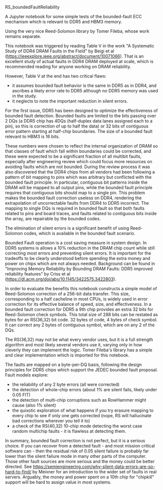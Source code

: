 RS_boundedFaultReliability

A Jupyter notebook for some simple tests of the bounded-fault ECC mechanism which is relevant to DDR5 and HBM3 memory.

Using the very nice Reed-Solomon library by Tomer Fileba, whose work remains separate.

This notebook was triggered by reading Table V in the work "A Systematic Study of DDR4 DRAM Faults in the Field" by Beigi et al (https://ieeexplore.ieee.org/abstract/document/10071066).  That is an excellent study of actual faults in DDR4 DRAM deployed at scale, which is recommended reading for anyone working on DRAM reliability.

However, Table V at the end has two critical flaws:
- it assumes bounded fault behavior is the same in DDR5 as in DDR4, and ascribes a likely error rate to DDR5 although no DDR5 memory was used in the study.
- it neglects to note the important reduction in silent errors.

For the first issue, DDR5 has been designed to optimize the effectiveness of bounded fault detection.  Bounded faults are limited to the bits passing over 2 DQs (a DDR5 chip has 4DQs (half-duplex data lanes assigned each to a pin), so this is correction of up to half the data) or 32 bits of contiguous error pattern starting at half-chip boundaries.  The size of a bounded fault relevant to HBM3 is 16 bits.

These numbers were chosen to reflect the internal organization of DRAM so that classes of fault which fall within boundaries could be corrected, and these were expected to be a significant fraction of all multibit faults, especially after engineering review which could focus more resources on avoiding faults which are not bounded.  During the review process it was also discovered that the DDR4 chips from all vendors had been following a pattern of bit mapping to pins which was arbitrary but conflicted with the bounded fault principle.  In particular, contiguous bit patterns inside the DRAM will be mapped to all output pins, while the bounded fault principle requires that contiguous bits should map to a single pin.  This problem makes the bounded fault correction useless on DDR4, rendering the extrapolation of uncorrectable faults from DDR4 to DDR5 incorrect.  The mapping to single DQs is required in bounded fault so that both faults related to pins and board traces, and faults related to contiguous bits inside the array, are repairable by the bounded codes.

The elimination of silent errors is a significant benefit of using Reed-Solomon codes, which is available in the bounded fault scenario.

Bounded Fault operation is a cost saving measure in system design.  In DDR5 systems is allows a 10% reduction in the DRAM chip count while still correcting most errors and preventing silent errors.  It is important for the tradeoffs to be clearly understood before spending the extra money and power on chips which are not always needed.  Background can be found in "Improving Memory Reliability by Bounding DRAM Faults: DDR5 improved reliability features" by Criss et al (https://dl.acm.org/doi/abs/10.1145/3422575.3422803).

In order to evaluate the benefits this notebook constructs a simple model of Reed-Solomon correction of a 256-bit data transfer.  This size, corresponding to a half cacheline in most CPUs, is widely used in error correction for its effective balance of speed, size, and effectiveness.  In a bounded fault correction for DDR5 a 9th chip provides an extra 32 bits for Reed-Solomon check symbols.  This total size of 288 bits can be restated as bytes for an RS(36,32) bit code.  32 bytes of code, 4 bytes of check symbol.  It can correct any 2 bytes of contiguous symbol, which are on any 2 of the DQs.

The RS(36,32) may not be what every vendor uses, but it is a full strength algorithm and most likely several vendors use it, varying only in how cleverly they can implement the logic.  Tomer Fileba's library has a simple and clear implementation which is imported for this notebook.

The faults are mapped on a byte-per-DQ basis, following the design principles for DDR5 chips which support the JEDEC bounded fault proposal.  Fault models explore:
- the reliability of any 2 byte errors (all were corrected)
- the detection of whole-chip errors (about 1% are silent fails, likely under 0.05 FIT)
- the detection of multi-chip corruptions such as RowHammer might cause (also 1% silent)
- the quixotic exploration of what happens if you try erasure mapping to every chip to see if only one gets corrected (nope, RS will hallucinate bad corrections wherever you tell it to)
- a check of the RS(40,32) 10-chip mode detecting the worst case random multichip faults - it is flawless at detecting them.

In summary, bounded fault correction is not perfect, but it is a serious choice.  If you can recover from a detected fault - and most mission critical software can - then the residual risk of 0.05 silent failure is probably far lower than the silent failure mode in many other parts of the computer.  Those other fault sources are more serious and the money could be better directed.  See https://semiengineering.com/why-silent-data-errors-are-so-hard-to-find/ by Meixner for an introduction to the wider set of faults in real servers.  Arguably, the money and power spent on a 10th chip for "chipkill" support will be hard to assign value in most systems.